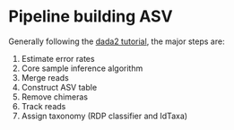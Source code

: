 # Pipeline building ASV
Generally following the [dada2 tutorial](https://benjjneb.github.io/dada2/tutorial.html), the major steps are:

1. Estimate error rates
1. Core sample inference algorithm
1. Merge reads
1. Construct ASV table
1. Remove chimeras
1. Track reads
1. Assign taxonomy (RDP classifier and IdTaxa)

